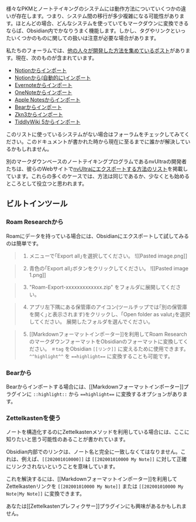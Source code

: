 様々なPKMとノートテイキングのシステムには動作方法についていくつかの違いが存在します。つまり、システム間の移行が多少複雑になる可能性があります。ほとんどの場合、どんなシステムを使っていてもマークダウンに変換できるならば、Obsidian内でかなりうまく機能します。しかし、タグやリンクといったいくつかのものに関しての扱いは注意が必要な場合があります。

私たちのフォーラムでは、[他の人々が開発した方法を集めているポスト](https://forum.obsidian.md/t/meta-post-migration-workflows/768)があります。現在、次のものが含まれています。

- [Notionからインポート](https://forum.obsidian.md/t/import-from-notion/636)
- [Notionから(自動的に)インポート](https://forum.obsidian.md/t/notion-2-obsidian-migration-instructions/2728)
- [Evernoteからインポート](https://forum.obsidian.md/t/import-from-evernote/108)
- [OneNoteからインポート](https://forum.obsidian.md/t/new-tool-for-migration-from-onenote-updated-and-improved-version/3055)
- [Apple Notesからインポート](https://forum.obsidian.md/t/migrate-from-apple-notes-to-obsidian/732)
- [Bearからインポート](https://forum.obsidian.md/t/import-from-bear-app/2284)
- [Zkn3からインポート](https://forum.obsidian.md/t/migrating-from-zkn3-to-obsidian-without-losing-your-tags-and-internal-links-documentation/7457)
- [TiddlyWiki 5からインポート](https://forum.obsidian.md/t/migrate-from-tiddlywiki-5-to-obsidian/731)

このリストに使っているシステムがない場合はフォーラムをチェックしてみてください。このドキュメントが書かれた時から現在に至るまでに誰かが解決しているかもしれません。

別のマークダウンベースのノートテイキングプログラムであるnvUltraの開発者たちは、彼らのWebサイトで[nvUltraにエクスポートする方法のリスト](https://nvultra.com/help/importing)を掲載しています。これらの多くのケースでは、方法は同じであるか、少なくとも始めるところとして役立つと思われます。

## ビルトインツール

### Roam Researchから

Roamにデータを持っている場合には、Obsidianにエクスポートして試してみるのは簡単です。

> 1. メニューで｢Export all｣を選択してください。
> ![[Pasted image.png]]

> 2. 青色の｢Export all｣ボタンをクリックしてください。
> ![[Pasted image 1.png]]

> 3. "Roam-Export-xxxxxxxxxxxxx.zip" をフォルダに展開してください。

> 4. アプリ左下隅にある保管庫のアイコン(ツールチップでは｢別の保管庫を開く｣と表示されます)をクリックし、｢Open folder as valut｣を選択してください。
> 展開したフォルダを選んでください。

> 5. [[Markdownフォーマットインポーター]]を利用してRoam ResearchのマークダウンフォーマットをObsidianのフォーマットに変換してください。
> `＃tag` をObsidian `[[リンク]]` に変えるために使用できます。
> `^^highlight^^` を `==highlight==` に変換することも可能です。


### Bearから

Bearからインポートする場合には、[[Markdownフォーマットインポーター]]プラグインに `::highlight::` から `==highlight==` に変換するオプションがあります。

### Zettelkastenを使う

ノートを構造化するのにZettelkastenメソッドを利用している場合には、ここに知りたいと思う可能性のあることが書かれています。

Obsidian内部でのリンクは、ノート名と完全に一致しなくてはなりません。これは、例えば、`[[202001010000]]` は `[[202001010000 My Note]]` に対して正確にリンクされないということを意味しています。

これを解決するには、[[Markdownフォーマットインポーター]]を利用してZettelkastenリンクを `[[202001010000 My Note]]` または `[[202001010000 My Note|My Note]]` に変換できます。

あなたは[[Zettelkastenプレフィクサー]]プラグインにも興味があるかもしれません。